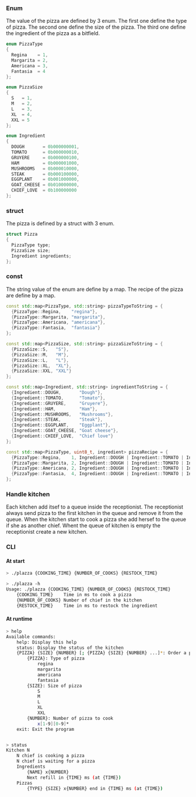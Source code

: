 ### Enum

The value of the pizza are defined by 3 enum.
The first one define the type of pizza.
The second one define the size of the pizza.
The third one define the ingredient of the pizza as a bitfield.
```c++
enum PizzaType
{
  Regina    = 1,
  Margarita = 2,
  Americana = 3,
  Fantasia  = 4
};

enum PizzaSize
{
  S   = 1,
  M   = 2,
  L   = 3,
  XL  = 4,
  XXL = 5
};

enum Ingredient
{
  DOUGH       = 0b000000001,
  TOMATO      = 0b000000010,
  GRUYERE     = 0b000000100,
  HAM         = 0b000001000,
  MUSHROOMS   = 0b000010000,
  STEAK       = 0b000100000,
  EGGPLANT    = 0b001000000,
  GOAT_CHEESE = 0b010000000,
  CHIEF_LOVE  = 0b100000000
};
```

### struct

The pizza is defined by a struct with 3 enum.
```c++
struct Pizza
{
  PizzaType type;
  PizzaSize size;
  Ingredient ingredients;
};
```

### const

The string value of the enum are define by a map.
The recipe of the pizza are define by a map.
```c++
const std::map<PizzaType, std::string> pizzaTypeToString = {
  {PizzaType::Regina,    "regina"},
  {PizzaType::Margarita, "margarita"},
  {PizzaType::Americana, "americana"},
  {PizzaType::Fantasia,  "fantasia"}
};

const std::map<PizzaSize, std::string> pizzaSizeToString = {
  {PizzaSize::S,   "S"},
  {PizzaSize::M,   "M"},
  {PizzaSize::L,   "L"},
  {PizzaSize::XL,  "XL"},
  {PizzaSize::XXL, "XXL"}
};

const std::map<Ingredient, std::string> ingredientToString = {
  {Ingredient::DOUGH,       "Dough"},
  {Ingredient::TOMATO,      "Tomato"},
  {Ingredient::GRUYERE,     "Gruyere"},
  {Ingredient::HAM,         "Ham"},
  {Ingredient::MUSHROOMS,   "Mushrooms"},
  {Ingredient::STEAK,       "Steak"},
  {Ingredient::EGGPLANT,    "Eggplant"},
  {Ingredient::GOAT_CHEESE, "Goat cheese"},
  {Ingredient::CHIEF_LOVE,  "Chief love"}
};

const std::map<PizzaType, uint8_t, ingredient> pizzaRecipe = {
  {PizzaType::Regina,    1, Ingredient::DOUGH | Ingredient::TOMATO | Ingredient::GRUYERE | Ingredient::HAM | Ingredient::MUSHROOMS},
  {PizzaType::Margarita, 2, Ingredient::DOUGH | Ingredient::TOMATO | Ingredient::GRUYERE},
  {PizzaType::Americana, 2, Ingredient::DOUGH | Ingredient::TOMATO | Ingredient::GRUYERE | Ingredient::HAM | Ingredient::EGGPLANT},
  {PizzaType::Fantasia,  4, Ingredient::DOUGH | Ingredient::TOMATO | Ingredient::GOAT_CHEESE | Ingredient::CHIEF_LOVE}
};
```

### Handle kitchen

Each kitchen add itsef to a queue inside the receptionist.
The receptionist always send pizza to the first kitchen in the queue and remove it from the queue.
When the kitchen start to cook a pizza she add hersef to the queue if she as another chief.
Whent the queue of kitchen is empty the receptionist create a new kitchen.


### CLI

#### At start

```bash
> ./plazza {COOKING_TIME} {NUMBER_OF_COOKS} {RESTOCK_TIME}
```


```bash
> ./plazza -h
Usage: ./plazza {COOKING_TIME} {NUMBER_OF_COOKS} {RESTOCK_TIME}
    {COOKING_TIME}    Time in ms to cook a pizza
    {NUMBER_OF_COOKS} Number of chief in the kitchen
    {RESTOCK_TIME}    Time in ms to restock the ingredient
```

#### At runtime

```bash
> help
Available commands:
    help: Display this help
    status: Display the status of the kitchen
    {PIZZA} {SIZE} {NUMBER} [; {PIZZA} {SIZE} {NUMBER} ...]*: Order a pizza
        {PIZZA}: Type of pizza
            regina
            margarita
            americana
            fantasia
        {SIZE}: Size of pizza
            S
            M
            L
            XL
            XXL
        {NUMBER}: Number of pizza to cook
            x[1-9][0-9]*
    exit: Exit the program
```

```bash

> status
Kitchen N
    N chief is cooking a pizza
    N chief is waiting for a pizza
    Ingredients
        {NAME} x{NUMBER}
        Next refill in {TIME} ms (at {TIME})
    Pizzas
        {TYPE} {SIZE} x{NUMBER} end in {TIME} ms (at {TIME})
 ```

